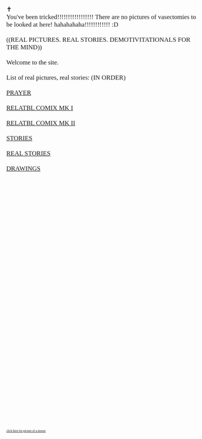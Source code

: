 <p style = "font-family:MS UI Gothic;font-size:17px;">
✝	
<br>
You've been tricked!!!!!!!!!!!!!!!!! There are no pictures of vasectomies to be looked at here! hahahahaha!!!!!!!!!!!! :D
<br>
<br>
((REAL PICTURES. REAL STORIES. DEMOTIVITATIONALS FOR THE MIND)) 
<br>
<br> 
Welcome to the site.
<br>
<br>
List of real pictures, real stories: (IN ORDER) 
<br>
<br>
<a href="prayer.html">PRAYER
<br>
<br>
<a href="relatblcomix.html">RELATBL COMIX MK I 
<br>
<br>
<a href="relatblcomix2.html">RELATBL COMIX MK II
<br>
<br>
<a href="stories.html">STORIES
<br>
<br>
<a href="real_stories.html">REAL STORIES
<br>
<br>
<a href="drawings.html">DRAWINGS
<br>
<br>
<br>
<br>
<br>
<br>
<br>
<br>
<br>
<br>
<br>
<br>
<br>
<br>
<br>
<br>
<br>
<br>
<br>
<br>
<br>
<br>
<br>
<br>
<br>
<br>
<br>
<br>
<br>
<br>
<br>
<br>
<br>
<br>
 <p style = "font-family:MS UI Gothic;font-size:8px;">
 <a href="http://www.mountainyahoos.com/SkiResorts/Mascots/TheCanyons-UT_Mascot-Murdock_KS_IMG_0804_680x921.jpg">click here for picture of a moose </a>

